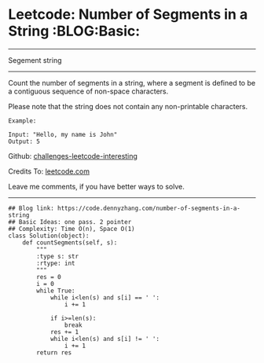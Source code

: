 # Leetcode: Number of Segments in a String     :BLOG:Basic:


---

Segement string  

---

Count the number of segments in a string, where a segment is defined to be a contiguous sequence of non-space characters.  

Please note that the string does not contain any non-printable characters.  

    Example:
    
    Input: "Hello, my name is John"
    Output: 5

Github: [challenges-leetcode-interesting](https://github.com/DennyZhang/challenges-leetcode-interesting/tree/master/number-of-segments-in-a-string)  

Credits To: [leetcode.com](https://leetcode.com/problems/number-of-segments-in-a-string/description/)  

Leave me comments, if you have better ways to solve.  

---

    ## Blog link: https://code.dennyzhang.com/number-of-segments-in-a-string
    ## Basic Ideas: one pass. 2 pointer
    ## Complexity: Time O(n), Space O(1)
    class Solution(object):
        def countSegments(self, s):
            """
            :type s: str
            :rtype: int
            """
            res = 0
            i = 0
            while True:
                while i<len(s) and s[i] == ' ':
                    i += 1
    
                if i>=len(s):
                    break
                res += 1
                while i<len(s) and s[i] != ' ':
                    i += 1
            return res
